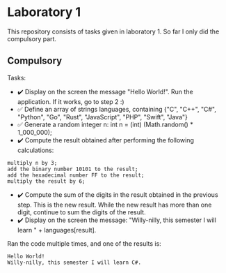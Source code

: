 # Laboratory 1

This repository consists of tasks given in laboratory 1. So far I only did the compulsory part.

## Compulsory
Tasks:
- :heavy_check_mark: Display on the screen the message "Hello World!". Run the application. If it works, go to step 2 :)
- :white_check_mark: Define an array of strings languages, containing {"C", "C++", "C#", "Python", "Go", "Rust", "JavaScript", "PHP", "Swift", "Java"}
- :white_check_mark: Generate a random integer n: int n = (int) (Math.random() * 1_000_000);
- :heavy_check_mark: Compute the result obtained after performing the following calculations:
```
multiply n by 3;
add the binary number 10101 to the result;
add the hexadecimal number FF to the result;
multiply the result by 6;
```
- :heavy_check_mark: Compute the sum of the digits in the result obtained in the previous step. This is the new result. While the new result has more than one digit, continue to sum the digits of the result.
- :heavy_check_mark: Display on the screen the message: "Willy-nilly, this semester I will learn " + languages[result].<br />

Ran the code multiple times, and one of the results is:
```
Hello World!
Willy-nilly, this semester I will learn C#.
```
